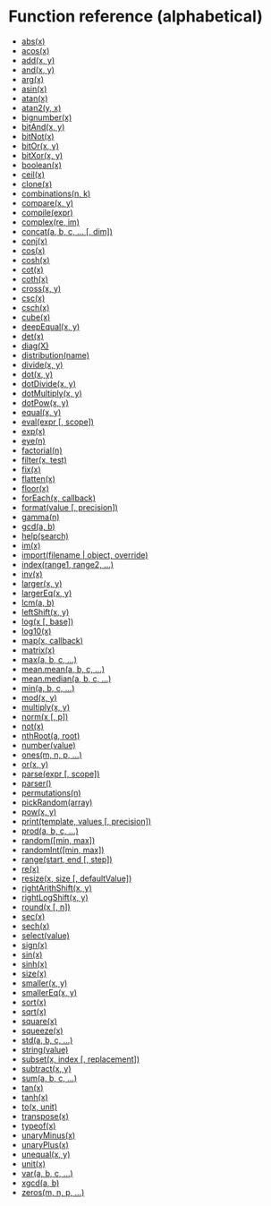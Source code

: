 # Function reference (alphabetical)

- [abs(x)](abs.md)
- [acos(x)](acos.md)
- [add(x, y)](add.md)
- [and(x, y)](and.md)
- [arg(x)](arg.md)
- [asin(x)](asin.md)
- [atan(x)](atan.md)
- [atan2(y, x)](atan2.md)
- [bignumber(x)](bignumber.md)
- [bitAnd(x, y)](bitAnd.md)
- [bitNot(x)](bitNot.md)
- [bitOr(x, y)](bitOr.md)
- [bitXor(x, y)](bitXor.md)
- [boolean(x)](boolean.md)
- [ceil(x)](ceil.md)
- [clone(x)](clone.md)
- [combinations(n, k)](combinations.md)
- [compare(x, y)](compare.md)
- [compile(expr)](compile.md)
- [complex(re, im)](complex.md)
- [concat(a, b, c, ... [, dim])](concat.md)
- [conj(x)](conj.md)
- [cos(x)](cos.md)
- [cosh(x)](cosh.md)
- [cot(x)](cot.md)
- [coth(x)](coth.md)
- [cross(x, y)](cross.md)
- [csc(x)](csc.md)
- [csch(x)](csch.md)
- [cube(x)](cube.md)
- [deepEqual(x, y)](deepEqual.md)
- [det(x)](det.md)
- [diag(X)](diag.md)
- [distribution(name)](distribution.md)
- [divide(x, y)](divide.md)
- [dot(x, y)](dot.md)
- [dotDivide(x, y)](dotDivide.md)
- [dotMultiply(x, y)](dotMultiply.md)
- [dotPow(x, y)](dotPow.md)
- [equal(x, y)](equal.md)
- [eval(expr [, scope])](eval.md)
- [exp(x)](exp.md)
- [eye(n)](eye.md)
- [factorial(n)](factorial.md)
- [filter(x, test)](filter.md)
- [fix(x)](fix.md)
- [flatten(x)](flatten.md)
- [floor(x)](floor.md)
- [forEach(x, callback)](forEach.md)
- [format(value [, precision])](format.md)
- [gamma(n)](gamma.md)
- [gcd(a, b)](gcd.md)
- [help(search)](help.md)
- [im(x)](im.md)
- [import(filename | object, override)](import.md)
- [index(range1, range2, ...)](index.md)
- [inv(x)](inv.md)
- [larger(x, y)](larger.md)
- [largerEq(x, y)](largerEq.md)
- [lcm(a, b)](lcm.md)
- [leftShift(x, y)](leftShift.md)
- [log(x [, base])](log.md)
- [log10(x)](log10.md)
- [map(x, callback)](map.md)
- [matrix(x)](matrix.md)
- [max(a, b, c, ...)](max.md)
- [mean.mean(a, b, c, ...)](mean.md)
- [mean.median(a, b, c, ...)](median.md)
- [min(a, b, c, ...)](min.md)
- [mod(x, y)](mod.md)
- [multiply(x, y)](multiply.md)
- [norm(x [, p])](norm.md)
- [not(x)](not.md)
- [nthRoot(a, root)](nthRoot.md)
- [number(value)](number.md)
- [ones(m, n, p, ...)](ones.md)
- [or(x, y)](or.md)
- [parse(expr [, scope])](parse.md)
- [parser()](parser.md)
- [permutations(n)](permutations.md)
- [pickRandom(array)](pickRandom.md)
- [pow(x, y)](pow.md)
- [print(template, values [, precision])](print.md)
- [prod(a, b, c, ...)](prod.md)
- [random([min, max])](random.md)
- [randomInt([min, max])](randomInt.md)
- [range(start, end [, step])](range.md)
- [re(x)](re.md)
- [resize(x, size [, defaultValue])](resize.md)
- [rightArithShift(x, y)](rightArithShift.md)
- [rightLogShift(x, y)](rightLogShift.md)
- [round(x [, n])](round.md)
- [sec(x)](sec.md)
- [sech(x)](sech.md)
- [select(value)](select.md)
- [sign(x)](sign.md)
- [sin(x)](sin.md)
- [sinh(x)](sinh.md)
- [size(x)](size.md)
- [smaller(x, y)](smaller.md)
- [smallerEq(x, y)](smallerEq.md)
- [sort(x)](sort.md)
- [sqrt(x)](sqrt.md)
- [square(x)](square.md)
- [squeeze(x)](squeeze.md)
- [std(a, b, c, ...)](std.md)
- [string(value)](string.md)
- [subset(x, index [, replacement])](subset.md)
- [subtract(x, y)](subtract.md)
- [sum(a, b, c, ...)](sum.md)
- [tan(x)](tan.md)
- [tanh(x)](tanh.md)
- [to(x, unit)](to.md)
- [transpose(x)](transpose.md)
- [typeof(x)](typeof.md)
- [unaryMinus(x)](unaryMinus.md)
- [unaryPlus(x)](unaryPlus.md)
- [unequal(x, y)](unequal.md)
- [unit(x)](unit.md)
- [var(a, b, c, ...)](var.md)
- [xgcd(a, b)](xgcd.md)
- [zeros(m, n, p, ...)](zeros.md)